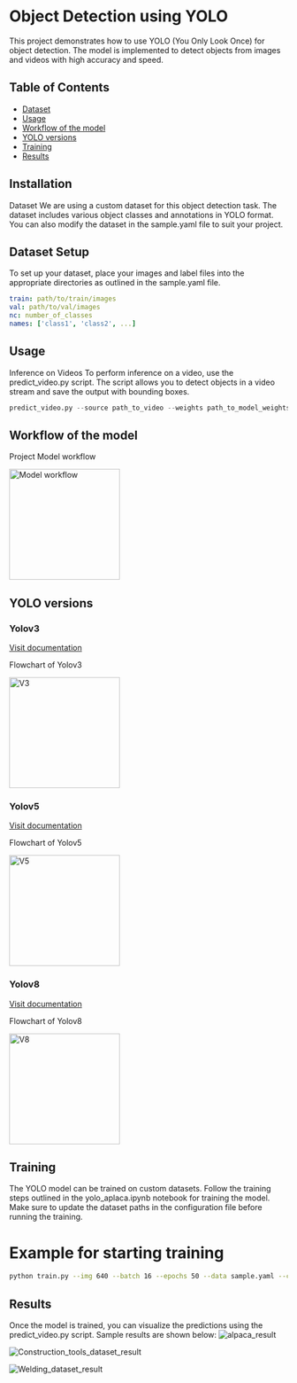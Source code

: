 # Object Detection using YOLO

This project demonstrates how to use YOLO (You Only Look Once) for object detection. The model is implemented to detect objects from images and videos with high accuracy and speed.

## Table of Contents
- [Dataset](#dataset)
- [Usage](#usage)
- [Workflow of the model](workflow)
- [YOLO versions](#versions)
- [Training](#training)
- [Results](#results)
  
## Installation
Dataset
We are using a custom dataset for this object detection task. The dataset includes various object classes and annotations in YOLO format. You can also modify the dataset in the sample.yaml file to suit your project.

## Dataset Setup
To set up your dataset, place your images and label files into the appropriate directories as outlined in the sample.yaml file.
```yaml
train: path/to/train/images
val: path/to/val/images
nc: number_of_classes
names: ['class1', 'class2', ...]
```
## Usage
Inference on Videos
To perform inference on a video, use the predict_video.py script. The script allows you to detect objects in a video stream and save the output with bounding boxes.
```python
predict_video.py --source path_to_video --weights path_to_model_weights --output output_path
```

## Workflow of the model

Project Model workflow

<img src="https://github.com/user-attachments/assets/e14ea41c-5a21-49b2-b4f4-998abbceec8d" alt="Model workflow" width="200"/>

## YOLO versions
### Yolov3

[Visit documentation](https://docs.ultralytics.com/models/yolov5/#performance-metrics)

Flowchart of Yolov3

<img src="https://github.com/user-attachments/assets/33944fa3-d06b-4f1e-b4cf-67c46bcd3102" alt="V3" width="200"/>

### Yolov5

[Visit documentation](https://docs.ultralytics.com/models/yolov3/#supported-tasks-and-modes)

Flowchart of Yolov5

<img src="https://github.com/user-attachments/assets/9508a8bb-f476-42a2-beb7-c6cb61be4c01" alt="V5" width="200"/>


### Yolov8

[Visit documentation](https://docs.ultralytics.com/models/yolov8/)

Flowchart of Yolov8

<img src="https://github.com/user-attachments/assets/1f04c712-f7ca-48b7-b319-3b2c332b1116" alt="V8" width="200"/>

## Training
The YOLO model can be trained on custom datasets. Follow the training steps outlined in the yolo_aplaca.ipynb notebook for training the model. Make sure to update the dataset paths in the configuration file before running the training.

# Example for starting training
```bash
python train.py --img 640 --batch 16 --epochs 50 --data sample.yaml --cfg yolov5l.yaml --weights yolov5l.pt
```
## Results
Once the model is trained, you can visualize the predictions using the predict_video.py script. Sample results are shown below: 
![alpaca_result](https://github.com/user-attachments/assets/ffa56319-c854-4c1b-a84f-ce248b869bfd)

![Construction_tools_dataset_result](https://github.com/user-attachments/assets/1504b947-a86d-410f-8ae9-04076910c7b8)

![Welding_dataset_result](https://github.com/user-attachments/assets/95b505a0-c280-4dc0-a032-61a75285d1cb)




